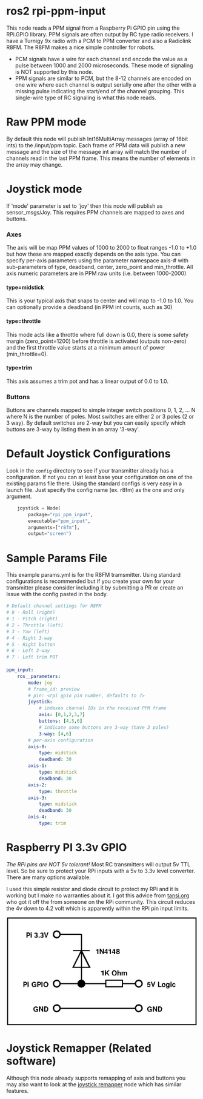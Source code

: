 # ros2 rpi-ppm-input

This node reads a PPM signal from a Raspberry Pi GPIO pin using the RPi.GPIO library.
PPM signals are often output by RC type radio receivers. I have a Turnigy 9x radio with
a PCM to PPM converter and also a Radiolink R8FM. The R8FM makes a nice simple controller
for robots.

- PCM signals have a wire for each channel and encode the value as a pulse between 1000
  and 2000 microseconds. These mode of signaling is NOT supported by this node.
- PPM signals are similar to PCM, but the 8-12 channels are encoded on one wire where
  each channel is output serially one after the other with a missing pulse indicating
  the start/end of the channel grouping. This single-wire type of RC signaling is what
  this node reads.


# Raw PPM mode

By default this node will publish Int16MultiArray messages (array of 16bit ints) to the
/input/ppm topic. Each frame of PPM data will publish a new message and the size of the
message int array will match the number of channels read in the last PPM frame. This means
the number of elements in the array may change.

# Joystick mode

If 'mode' parameter is set to 'joy' then this node will publish as sensor_msgs/Joy. This
requires PPM channels are mapped to axes and buttons.

### Axes
The axis will be map PPM values of 1000 to 2000 to float ranges -1.0 to +1.0 but how these
are mapped exactly depends on the axis type. You can specify per-axis parameters using the
parameter namespace axis-# with sub-parameters of type, deadband, center, zero_point and
min_throttle. All axis numeric parameters are in PPM raw units (i.e. between 1000-2000)

#### type=midstick
This is your typical axis that snaps to center and will map to -1.0 to 1.0. You can optionally
provide a deadband (in PPM int counts, such as 30)

#### type=throttle
This mode acts like a throttle where full down is 0.0, there is some safety margin (zero_point=1200)
before throttle is activated (outputs non-zero) and the first throttle value starts at a
minimum amount of power (min_throttle=0).

#### type=trim
This axis assumes a trim pot and has a linear output of 0.0 to 1.0.


### Buttons

Buttons are channels mapped to simple integer switch positions 0, 1, 2, ... N where N is the
number of poles. Most switches are either 2 or 3 poles (2 or 3 way). By default switches are
2-way but you can easily specify which buttons are 3-way by listing them in an array '3-way'.

# Default Joystick Configurations
Look in the `config` directory to see if your transmitter already has a configuration. If not
you can at least base your configuration on one of the existing params file there. Using the
standard configs is very easy in a launch file. Just specify the config name (ex. r8fm) as the
one and only argument.

```python
    joystick = Node(
        package="rpi_ppm_input",
        executable="ppm_input",
        arguments=["r8fm"],
        output="screen")
```


# Sample Params File
This example params.yml is for the R8FM tramsmitter. Using standard configurations is recommended
but if you create your own for your transmitter please consider including it by submitting a PR
or create an Issue with the config pasted in the body.

```yaml
# Default channel settings for R8FM
# 0 - Roll (right)
# 1 - Pitch (right)
# 2 - Throttle (left)
# 3 - Yaw (left)
# 4 - Right 3-way
# 5 - Right button
# 6 - Left 3-way
# 7 - Left trim POT

ppm_input:
    ros__parameters:
        mode: joy
        # frame_id: preview
        # pin: <rpi gpio pin number, defaults to 7>
        joystick:
            # indexes channel IDs in the received PPM frame
            axis: [0,1,2,3,7]
            buttons: [4,5,6]
            # indicate some buttons are 3-way (have 3 poles)
            3-way: [4,6]
        # per-axis configuration
        axis-0:
            type: midstick
            deadband: 30
        axis-1:
            type: midstick
            deadband: 30
        axis-2:
            type: throttle
        axis-3:
            type: midstick
            deadband: 30
        axis-4:
            type: trim
```      

# Raspberry PI 3.3v GPIO
*The RPi pins are NOT 5v tolerant!* Most RC transmitters will output 5v TTL level. So be
sure to protect your RPi inputs with a 5v to 3.3v level converter. There are many options
available. 

I used this simple resistor and diode circuit to protect my RPi and it is working but I
make no warranties about it. I got this advice from [tansi.org](https://www.tansi.org/rp/interfacing5v.html)
who got it off the from someone on the RPi community. This circuit reduces the 4v down
to 4.2 volt which is apparently within the RPi pin input limits.

![5v to 3.3v pin protection circuit](rpi-pin-protection.gif)

# Joystick Remapper (Related software)
Although this node already supports remapping of axis and buttons you may also want to look
 at the [joystick remapper](http://wiki.ros.org/joystick_remapper) node which has similar features. 

